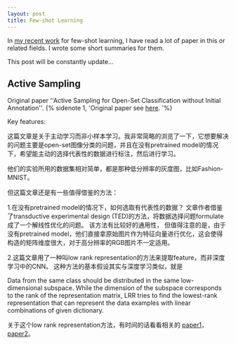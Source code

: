 ```yaml
---
layout: post
title: Few-shot Learning
---
```


In [my recent work](https://arxiv.org/abs/2001.08366) for few-shot learning, I have read a lot of paper in this or related fields.
I wrote some short summaries for them.

This post will be constantly update...  


## 


## Active Sampling
Original paper ''Active Sampling for Open-Set Classification without Initial Annotation''. 
{% sidenote 1, 'Original paper see [here](https://www.aaai.org/ojs/index.php/AAAI/article/view/4353). '%}

Key features:

这篇文章是关于主动学习而非小样本学习。我非常简略的浏览了一下，它想要解决的问题主要是open-set图像分类的问题，并且在没有pretrained model的情况下，希望能主动的选择代表性的数据进行标注，然后进行学习。

他们的实验所用的数据集相对简单，都是那种低分辨率的灰度图，比如Fashion-MNIST。

但这篇文章还是有一些值得借鉴的方法：

1.在没有pretrained model的情况下，如何选取有代表性的数据？
文章作者借鉴了transductive experimental design (TED)的方法，将数据选择问题formulate成了一个解线性优化的问题。
该方法有比较好的通用性，
但值得注意的是，由于没有pretrained model，他们直接拿原始图片作为特征向量进行优化，这会使得构造的矩阵维度很大，对于高分辨率的RGB图片不一定适用。


2.这篇文章用了一种叫low rank representation的方法来提取feature，而非深度学习中的CNN。
这种方法的基本假设其实与深度学习类似，就是

Data from the same class should be distributed in the same low-dimensional subspace. 
While the dimension of the subspace corresponds to the rank of the representation matrix, 
LRR tries to find the lowest-rank representation that can represent the data examples with linear combinations of given dictionary.

关于这个low rank representation方法，有时间的话看看相关的
[paper1](http://www2.egr.uh.edu/~zhan2/ECE6111/class/Latent%20Low-Rank%20Representation%20for%20Subspace%20Segmentationpdf.pdf)，
[paper2](https://zhouchenlin.github.io/Publications/2010-ICML-LRR.pdf)。

